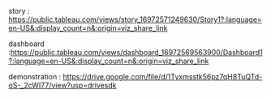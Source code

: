 story : https://public.tableau.com/views/story_16972571249630/Story1?:language=en-US&:display_count=n&:origin=viz_share_link

dashboard :https://public.tableau.com/views/dashboard_16972569563900/Dashboard1?:language=en-US&:display_count=n&:origin=viz_share_link

demonstration : https://drive.google.com/file/d/1Tyxmsstk56pz7qH8TuQTd-oS-_2cWI77/view?usp=drivesdk
